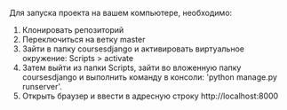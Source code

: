 Для запуска проекта на вашем компьютере, необходимо:
1) Клонировать репозиторий
2) Переключиться на ветку master
3) Зайти в папку coursesdjango и активировать виртуальное окружение:  Scripts > activate
4) Затем выйти из папки Scripts, зайти во вложенную папку coursesdjango и выполнить команду в консоли: 'python manage.py runserver'. 
5) Открыть браузер и ввести в адресную строку http://localhost:8000
